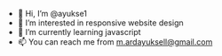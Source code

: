 - 👋 Hi, I’m @ayukse1
- 👀 I’m interested in responsive website design
- 🌱 I’m currently learning javascript
- 📫 You can reach me from m.ardayuksell@gmail.com

<!---
ayukse1/ayukse1 is a ✨ special ✨ repository because its `README.md` (this file) appears on your GitHub profile.
You can click the Preview link to take a look at your changes.
--->

